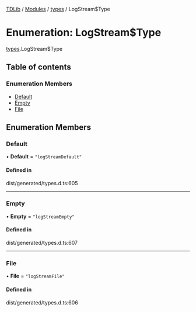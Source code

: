 [TDLib](../README.md) / [Modules](../modules.md) / [types](../modules/types.md) / LogStream$Type

# Enumeration: LogStream$Type

[types](../modules/types.md).LogStream$Type

## Table of contents

### Enumeration Members

- [Default](types.LogStream_Type.md#default)
- [Empty](types.LogStream_Type.md#empty)
- [File](types.LogStream_Type.md#file)

## Enumeration Members

### Default

• **Default** = ``"logStreamDefault"``

#### Defined in

dist/generated/types.d.ts:605

___

### Empty

• **Empty** = ``"logStreamEmpty"``

#### Defined in

dist/generated/types.d.ts:607

___

### File

• **File** = ``"logStreamFile"``

#### Defined in

dist/generated/types.d.ts:606
